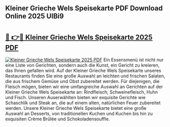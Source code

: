 ## Kleiner Grieche Wels Speisekarte PDF Download Online 2025 UlBi9

# <h2><a href="http://gc7io3.nevu.top/?p=Kleiner+Grieche+Wels+Speisekarte">🔗 👉🔴 Kleiner Grieche Wels Speisekarte 2025 PDF</a></h2>

[![Kleiner Grieche Wels Speisekarte 2025 PDF](https://i.imgur.com/dBaPXMq.png)](http://gc7io3.nevu.top/?p=Kleiner+Grieche+Wels+Speisekarte)
Ein Essensmenü ist nicht nur eine Liste von Gerichten, sondern auch die Kunst, ein Gericht zu kreieren, das Ihnen gefallen wird. Auf der Kleiner Grieche Wels Speisekarte unseres Restaurants finden Sie eine große Auswahl an leichten und frischen Salaten, die aus frischem Gemüse und Obst zubereitet werden. Für diejenigen, die Fleisch mögen, bieten wir eine umfangreiche Auswahl an Gerichten auf der Kleiner Grieche Wels Speisekarte an: Rindfleisch, Schweinefleisch, Huhn und Fisch. Unseren Auserwählten bieten wir exquisite Gerichte wie Schaschlik und Steak an, die auf einem alten, natürlichen Feuer zubereitet werden. Unsere Kleiner Grieche Wels Speisekarte bietet eine große Auswahl an Desserts, von traditionellen Kuchen und Kuchen bis hin zu exquisiten Crème Brûlée und Schokoladensouffle.
